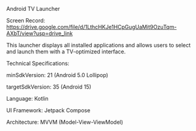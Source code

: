 Android TV Launcher

Screen Record: https://drive.google.com/file/d/1LthcHKJe1HCpGugUaMit9OzuTqm-AXbT/view?usp=drive_link

This launcher displays all installed applications and allows users to select and launch them with a TV-optimized interface.

Technical Specifications:

minSdkVersion: 21 (Android 5.0 Lollipop)

targetSdkVersion: 35 (Android 15)

Language: Kotlin

UI Framework: Jetpack Compose

Architecture: MVVM (Model-View-ViewModel)
